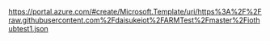https://portal.azure.com/#create/Microsoft.Template/uri/https%3A%2F%2Fraw.githubusercontent.com%2Fdaisukeiot%2FARMTest%2Fmaster%2Fiothubtest1.json